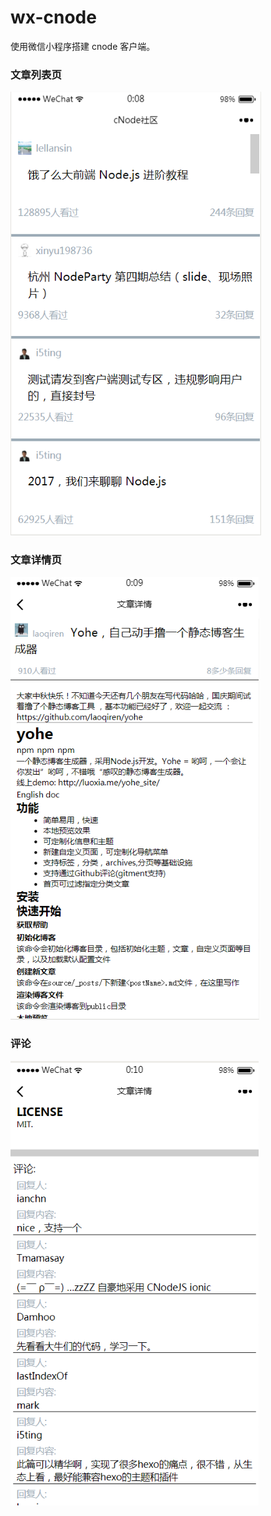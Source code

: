 # wx-cnode
使用微信小程序搭建 cnode 客户端。


### 文章列表页

![文章列表](images/index.png)

### 文章详情页

![文章详请](images/detail.png)

### 评论

![评论](images/comment.png)
